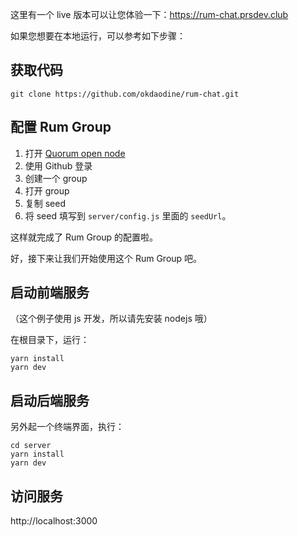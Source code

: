 这里有一个 live 版本可以让您体验一下：https://rum-chat.prsdev.club

如果您想要在本地运行，可以参考如下步骤：

## 获取代码

```
git clone https://github.com/okdaodine/rum-chat.git
```

## 配置 Rum Group

1. 打开 [Quorum open node](https://node.rumsystem.net/)
2. 使用 Github 登录
3. 创建一个 group
4. 打开 group
5. 复制 seed
6. 将 seed 填写到 `server/config.js` 里面的 `seedUrl`。

这样就完成了 Rum Group 的配置啦。

好，接下来让我们开始使用这个 Rum Group 吧。

## 启动前端服务
（这个例子使用 js 开发，所以请先安装 nodejs 哦）

在根目录下，运行：

```
yarn install
yarn dev
```

## 启动后端服务

另外起一个终端界面，执行：

```
cd server
yarn install
yarn dev
```

## 访问服务

http://localhost:3000
